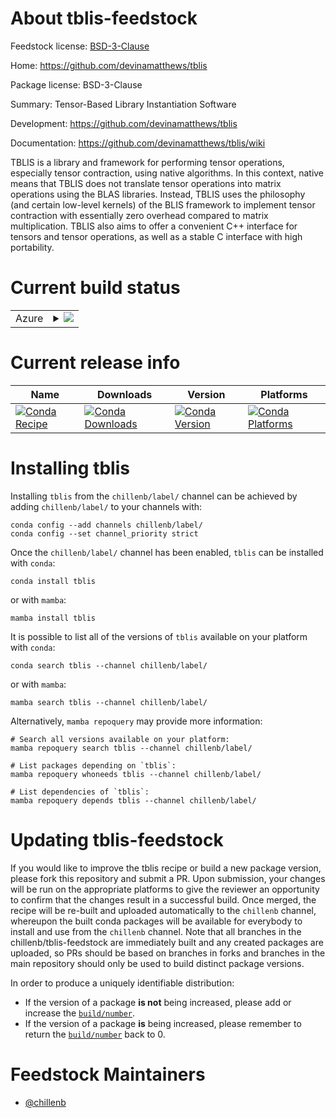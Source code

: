 About tblis-feedstock
=====================

Feedstock license: [BSD-3-Clause](https://github.com/chillenb/tblis-feedstock/blob/main/LICENSE.txt)

Home: https://github.com/devinamatthews/tblis

Package license: BSD-3-Clause

Summary: Tensor-Based Library Instantiation Software

Development: https://github.com/devinamatthews/tblis

Documentation: https://github.com/devinamatthews/tblis/wiki

TBLIS is a library and framework for performing tensor operations,
especially tensor contraction, using native algorithms. In this context,
native means that TBLIS does not translate tensor operations into matrix
operations using the BLAS libraries. Instead, TBLIS uses the philosophy
(and certain low-level kernels) of the BLIS framework to implement tensor
contraction with essentially zero overhead compared to matrix
multiplication. TBLIS also aims to offer a convenient C++ interface for
tensors and tensor operations, as well as a stable C interface with high
portability.


Current build status
====================


<table>
    
  <tr>
    <td>Azure</td>
    <td>
      <details>
        <summary>
          <a href="https://dev.azure.com/chillenb/feedstock-builds/_build/latest?definitionId=None&branchName=main">
            <img src="https://dev.azure.com/chillenb/feedstock-builds/_apis/build/status/tblis-feedstock?branchName=main">
          </a>
        </summary>
        <table>
          <thead><tr><th>Variant</th><th>Status</th></tr></thead>
          <tbody><tr>
              <td>linux_64</td>
              <td>
                <a href="https://dev.azure.com/chillenb/feedstock-builds/_build/latest?definitionId=None&branchName=main">
                  <img src="https://dev.azure.com/chillenb/feedstock-builds/_apis/build/status/tblis-feedstock?branchName=main&jobName=linux&configuration=linux%20linux_64_" alt="variant">
                </a>
              </td>
            </tr><tr>
              <td>osx_64</td>
              <td>
                <a href="https://dev.azure.com/chillenb/feedstock-builds/_build/latest?definitionId=None&branchName=main">
                  <img src="https://dev.azure.com/chillenb/feedstock-builds/_apis/build/status/tblis-feedstock?branchName=main&jobName=osx&configuration=osx%20osx_64_" alt="variant">
                </a>
              </td>
            </tr>
          </tbody>
        </table>
      </details>
    </td>
  </tr>
</table>

Current release info
====================

| Name | Downloads | Version | Platforms |
| --- | --- | --- | --- |
| [![Conda Recipe](https://img.shields.io/badge/recipe-tblis-green.svg)](https://anaconda.org/chillenb/tblis) | [![Conda Downloads](https://img.shields.io/conda/dn/chillenb/tblis.svg)](https://anaconda.org/chillenb/tblis) | [![Conda Version](https://img.shields.io/conda/vn/chillenb/tblis.svg)](https://anaconda.org/chillenb/tblis) | [![Conda Platforms](https://img.shields.io/conda/pn/chillenb/tblis.svg)](https://anaconda.org/chillenb/tblis) |

Installing tblis
================

Installing `tblis` from the `chillenb/label/` channel can be achieved by adding `chillenb/label/` to your channels with:

```
conda config --add channels chillenb/label/
conda config --set channel_priority strict
```

Once the `chillenb/label/` channel has been enabled, `tblis` can be installed with `conda`:

```
conda install tblis
```

or with `mamba`:

```
mamba install tblis
```

It is possible to list all of the versions of `tblis` available on your platform with `conda`:

```
conda search tblis --channel chillenb/label/
```

or with `mamba`:

```
mamba search tblis --channel chillenb/label/
```

Alternatively, `mamba repoquery` may provide more information:

```
# Search all versions available on your platform:
mamba repoquery search tblis --channel chillenb/label/

# List packages depending on `tblis`:
mamba repoquery whoneeds tblis --channel chillenb/label/

# List dependencies of `tblis`:
mamba repoquery depends tblis --channel chillenb/label/
```




Updating tblis-feedstock
========================

If you would like to improve the tblis recipe or build a new
package version, please fork this repository and submit a PR. Upon submission,
your changes will be run on the appropriate platforms to give the reviewer an
opportunity to confirm that the changes result in a successful build. Once
merged, the recipe will be re-built and uploaded automatically to the
`chillenb` channel, whereupon the built conda packages will be available for
everybody to install and use from the `chillenb` channel.
Note that all branches in the chillenb/tblis-feedstock are
immediately built and any created packages are uploaded, so PRs should be based
on branches in forks and branches in the main repository should only be used to
build distinct package versions.

In order to produce a uniquely identifiable distribution:
 * If the version of a package **is not** being increased, please add or increase
   the [``build/number``](https://docs.conda.io/projects/conda-build/en/latest/resources/define-metadata.html#build-number-and-string).
 * If the version of a package **is** being increased, please remember to return
   the [``build/number``](https://docs.conda.io/projects/conda-build/en/latest/resources/define-metadata.html#build-number-and-string)
   back to 0.

Feedstock Maintainers
=====================

* [@chillenb](https://github.com/chillenb/)

